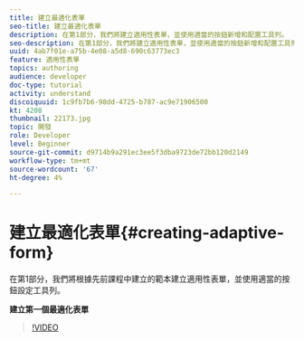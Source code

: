```yaml
---
title: 建立最適化表單
seo-title: 建立最適化表單
description: 在第1部分，我們將建立適用性表單，並使用適當的按鈕新增和配置工具列。
seo-description: 在第1部分，我們將建立適用性表單，並使用適當的按鈕新增和配置工具列。
uuid: 4ab7f01e-a75b-4e08-a5d8-690c63773ec3
feature: 適用性表單
topics: authoring
audience: developer
doc-type: tutorial
activity: understand
discoiquuid: 1c9fb7b6-98dd-4725-b787-ac9e71906500
kt: 4208
thumbnail: 22173.jpg
topic: 開發
role: Developer
level: Beginner
source-git-commit: d9714b9a291ec3ee5f3dba9723de72bb120d2149
workflow-type: tm+mt
source-wordcount: '67'
ht-degree: 4%

---
```



# 建立最適化表單{#creating-adaptive-form}

在第1部分，我們將根據先前課程中建立的範本建立適用性表單，並使用適當的按鈕設定工具列。

**建立第一個最適化表單**

>[!VIDEO](https://video.tv.adobe.com/v/22173/quality=9)
